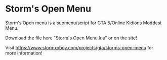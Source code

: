 # Storm's Open Menu

Storm's Open menu is a submenu/script for GTA 5/Online Kidions Moddest Menu.

Download the file here "Storm's Open Menu.lua" or on the site!

Visit https://www.stormxxboy.com/projects/gta/storms-open-menu for more information!
